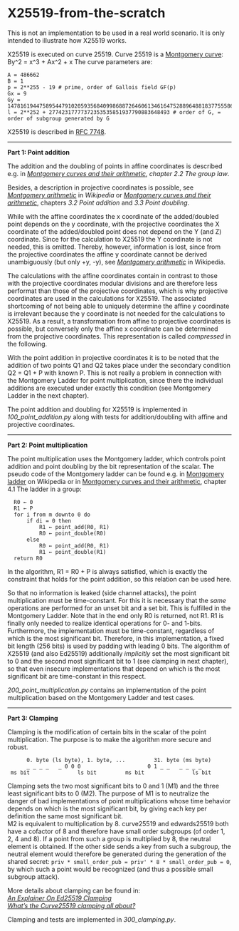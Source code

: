 # X25519-from-the-scratch

This is not an implementation to be used in a real world scenario. It is only intended to illustrate how X25519 works.

X25519 is executed on curve 25519. Curve 25519 is a [Montgomery curve][i_1]: By^2 = x^3 + Ax^2 + x The curve parameters are: 

```
A = 486662 
B = 1
p = 2**255 - 19 # prime, order of Gallois field GF(p)
Gx = 9
Gy = 14781619447589544791020593568409986887264606134616475288964881837755586237401
l = 2**252 + 27742317777372353535851937790883648493 # order of G, = order of subgroup generated by G 
```

X25519 is described in [RFC 7748][i_2].

-----------------

**Part 1: Point addition**

The addition and the doubling of points in affine coordinates is described e.g. in [*Montgomery curves and their arithmetic*][1_1], *chapter 2.2 The group law*.

Besides, a description in projective coordinates is possible, see [*Montgomery arithmetic*][1_2] in *Wikipedia* or [*Montgomery curves and their arithmetic*][1_1], chapters *3.2 Point addition* and *3.3 Point doubling*. 

While with the affine coordinates the x coordinate of the added/doubled point depends on the y coordinate, with the projective coordinates the X coordinate of the added/doubled point does not depend on the Y (and Z) coordinate. Since for the calculation to X25519 the Y coordinate is not needed, this is omitted. Thereby, however, information is lost, since from the projective coordinates the affine y coordinate cannot be derived unambiguously (but only +y, -y), see [*Montgomery arithmetic*][1_2] in Wikipedia.

The calculations with the affine coordinates contain in contrast to those with the projective coordinates modular divisions and are therefore less performat than those of the projective coordinates, which is why projective coordinates are used in the calculations for X25519. The associated shortcoming of not being able to uniquely determine the affine y coordinate is irrelevant because the y coordinate is not needed for the calculations to X25519. 
As a result, a transformation from affine to projective coordinates is possible, but conversely only the affine x coordinate can be determined from the projective coordinates. This representation is called *compressed* in the following.

With the point addition in projective coordinates it is to be noted that the addition of two points Q1 and Q2 takes place under the secondary condition Q2 = Q1 + P with known P. This is not really a problem in connection with the Montgomery Ladder for point multiplication, since there the individual additions are executed under exactly this condition (see Montgomery Ladder in the next chapter).

The point addition and doubling for X25519 is implemented in *100_point_addition.py* along with tests for addition/doubling with affine and projective coordinates.

-----------------

**Part 2: Point multiplication**

The point multiplication uses the Montgomery ladder, which controls point addition and point doubling by the bit representation of the scalar. The pseudo code of the Montgomery ladder can be found e.g. in [Montgomery ladder][2_1] on Wikipedia or in [Montgomery curves and their arithmetic][1_1], chapter 4.1 The ladder in a group:

```
  R0 ← 0
  R1 ← P
  for i from m downto 0 do
      if di = 0 then
          R1 ← point_add(R0, R1)
          R0 ← point_double(R0)
      else
          R0 ← point_add(R0, R1)
          R1 ← point_double(R1)
  return R0
```

In the algorithm, R1 = R0 + P is always satisfied, which is exactly the constraint that holds for the point addition, so this relation can be used here.

So that no information is leaked (side channel attacks), the point multiplication must be time-constant. For this it is necessary that the *same* operations are performed for an unset bit and a set bit. This is fulfilled in the Montgomery Ladder. Note that in the end only R0 is returned, not R1. R1 is finally only needed to realize identical operations for 0- and 1-bits.  
Furthermore, the implementation must be time-constant, regardless of which is the most significant bit. Therefore, in this implementation, a fixed bit length (256 bits) is used by padding with leading 0 bits. The algorithm of X25519 (and also Ed25519) additionally *implicitly* set the most significant bit to 0 and the second most significant bit to 1 (see clamping in next chapter), so that even insecure implementations that depend on which is the most significant bit are time-constant in this respect.

*200_point_multiplication.py* contains an implementation of the point multiplication based on the Montgomery Ladder and test cases.

-----------------

**Part 3: Clamping**

Clamping is the modification of certain bits in the scalar of the point multiplication. The purpose is to make the algorithm more secure and robust.

```
      0. byte (ls byte), 1. byte, ...		  31. byte (ms byte)
      _ _ _ _   _ 0 0 0           		    0 1 _ _   _ _ _ _
 ms bit               ls bit         ms bit               ls bit
```

Clamping sets the two most significant bits to 0 and 1 (M1) and the three least significant bits to 0 (M2). The purpose of M1 is to neutralize the danger of bad implementations of point multiplications whose time behavior depends on which is the most significant bit, by giving each key per definition the same most significant bit.  
M2 is equivalent to multiplication by 8. curve25519 and edwards25519 both have a cofactor of 8 and therefore have small order subgroups (of order 1, 2, 4 and 8). If a point from such a group is multiplied by 8, the neutral element is obtained. If the other side sends a key from such a subgroup, the neutral element would therefore be generated during the generation of the shared secret: `priv * small_order_pub = priv' * 8 * small_order_pub = 0`, by which such a point would be recognized (and thus a possible small subgroup attack).

More details about clamping can be found in:  
[*An Explainer On Ed25519 Clamping*][3_1]  
[*What’s the Curve25519 clamping all about?*][3_2]

Clamping and tests are implemented in *300_clamping.py*.

[i_1]: https://en.wikipedia.org/wiki/Montgomery_curve
[i_2]: https://datatracker.ietf.org/doc/html/rfc7748

[1_1]: https://inria.hal.science/hal-01483768/document
[1_2]: https://en.wikipedia.org/wiki/Montgomery_curve#Montgomery_arithmetic

[2_1]: https://en.wikipedia.org/wiki/Elliptic_curve_point_multiplication#Montgomery_ladder

[3_1]: https://www.jcraige.com/an-explainer-on-ed25519-clamping
[3_2]: https://neilmadden.blog/2020/05/28/whats-the-curve25519-clamping-all-about/

